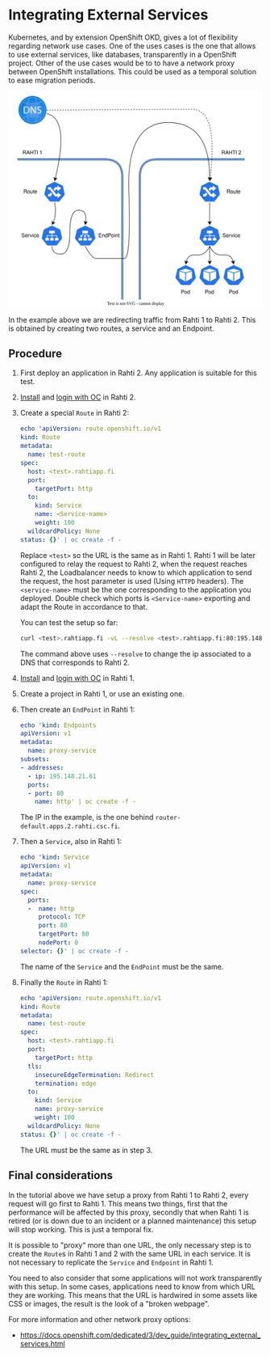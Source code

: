 # Integrating External Services

Kubernetes, and by extension OpenShift OKD, gives a lot of flexibility regarding network use cases. One of the uses cases is the one that allows to use external services, like databases, transparently in a OpenShift project. Other of the use cases would be to to have a network proxy between OpenShift installations. This could be used as a temporal solution to ease migration periods.

![Proxy between clusters](../img/proxy.drawio.svg)

In the example above we are redirecting traffic from Rahti 1 to Rahti 2. This is obtained by creating two routes, a service and an Endpoint.

## Procedure

1. First deploy an application in Rahti 2. Any application is suitable for this test.

1. [Install](../../rahti2/usage/cli/#how-to-install-the-oc-tool) and [login with OC](../../rahti2/usage/cli/#how-to-login-with-oc) in Rahti 2.

1. Create a special `Route` in Rahti 2:

    ```yaml
    echo 'apiVersion: route.openshift.io/v1
    kind: Route
    metadata:
      name: test-route
    spec:
      host: <test>.rahtiapp.fi
      port:
        targetPort: http
      to:
        kind: Service
        name: <Service-name>
        weight: 100
      wildcardPolicy: None
    status: {}' | oc create -f -
    ```
    Replace `<test>` so the URL is the same as in Rahti 1. Rahti 1 will be later configured to relay the request to Rahti 2, when the request reaches Rahti 2, the Loadbalancer needs to know to which application to send the request, the host parameter is used (Using `HTTPD` headers).
    The `<service-name>` must be the one corresponding to the application you deployed. Double check which ports is `<Service-name>` exporting and adapt the Route in accordance to that.

    You can test the setup so far:

    ```sh
    curl <test>.rahtiapp.fi -vL --resolve <test>.rahtiapp.fi:80:195.148.21.61
    ```
    The command above uses `--resolve` to change the ip associated to a DNS that corresponds to Rahti 2.

1. [Install](../../rahti/usage/cli/#how-to-install-the-oc-tool) and [login with OC](../../rahti/usage/cli/#how-to-login-with-oc) in Rahti 1.

1. Create a project in Rahti 1, or use an existing one.

1. Then create an `EndPoint` in Rahti 1:

    ```yaml
    echo 'kind: Endpoints
    apiVersion: v1
    metadata:
      name: proxy-service
    subsets: 
    - addresses:
      - ip: 195.148.21.61
      ports:
      - port: 80
        name: http' | oc create -f -
    ```
    The IP in the example, is the one behind `router-default.apps.2.rahti.csc.fi`. 

1. Then a `Service`, also in Rahti 1:

    ```yaml
    echo 'kind: Service
    apiVersion: v1
    metadata:
      name: proxy-service
    spec:
      ports:
      -  name: http
         protocol: TCP
         port: 80
         targetPort: 80 
         nodePort: 0
    selector: {}' | oc create -f -
    ```
    The name of the `Service` and the `EndPoint` must be the same.

1. Finally the `Route` in Rahti 1:

    ```yaml
    echo 'apiVersion: route.openshift.io/v1
    kind: Route
    metadata:
      name: test-route
    spec:
      host: <test>.rahtiapp.fi
      port:
        targetPort: http
      tls:
        insecureEdgeTermination: Redirect
        termination: edge
      to:
        kind: Service
        name: proxy-service
        weight: 100
      wildcardPolicy: None
    status: {}' | oc create -f -
    ```
    The URL must be the same as in step 3.

## Final considerations

In the tutorial above we have setup a proxy from Rahti 1 to Rahti 2, every request will go first to Rahti 1. This means two things, first that the performance will be affected by this proxy, secondly that when Rahti 1 is retired (or is down due to an incident or a planned maintenance) this setup will stop working. This is just a temporal fix.

It is possible to "proxy" more than one URL, the only necessary step is to create the `Route`s in Rahti 1 and 2 with the same URL in each service. It is not necessary to replicate the `Service` and `Endpoint` in Rahti 1.

You need to also consider that some applications will not work transparently with this setup. In some cases, applications need to know from which URL they are working. This means that the URL is hardwired in some assets like CSS or images, the result is the look of a "broken webpage".

For more information and other network proxy options:

- <https://docs.openshift.com/dedicated/3/dev_guide/integrating_external_services.html>
